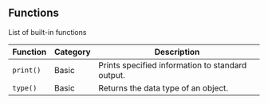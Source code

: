 ## Functions
List of built-in functions

Function | Category | Description
--- | --- | ---
`print()` | Basic | Prints specified information to standard output.
`type()` | Basic | Returns the data type of an object.
